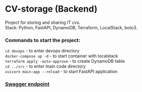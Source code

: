 # CV-storage (Backend)
Project for storing and sharing IT cvs. <br /> 
Stack: Python, FastAPI, DynamoDB, Terraform, LocalStack, boto3.

### Commands to start the project:
`cd devops` - to enter devops directory<br />
`docker-compose up -d` - to start container with localstack<br /> 
`terraform apply -auto-approve` - to create DynamoDB table<br /> 
`cd ../src` - to enter main code directory<br />
`uvicorn main:app --reload` - to start FastAPI application

### [Swagger endpoint](http://127.0.0.1:8000/docs) 
